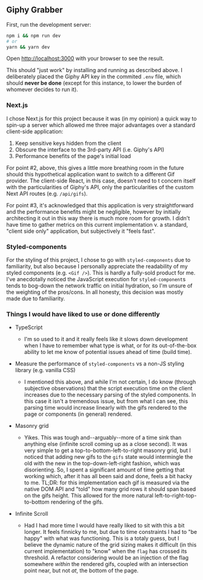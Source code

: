 ## Giphy Grabber

First, run the development server:

```bash
npm i && npm run dev
# or
yarn && yarn dev
```

Open [http://localhost:3000](http://localhost:3000) with your browser to see the result.


This should "just work" by installing and running as described above. I deliberately placed the Giphy API key in the commited `.env` file, which should **never be done** (except for this instance, to lower the burden of whomever decides to run it).


### Next.js

I chose Next.js for this project because it was (in my opinion) a quick way to spin-up a server which allowed me three major advantages over a standard client-side application:

1. Keep sensitive keys hidden from the client
1. Obscure the interface to the 3rd-party API (i.e. Giphy's API)
1. Performance benefits of the page's initial load

For point #2, above, this gives a little more breathing room in the future should this hypothetical application want to switch to a different Gif provider. The client-side React, in this case, doesn't need to t concern itself with the particularities of Giphy's API, only the particularities of the custom Next API routes (e.g. `/api/gifs`).

For point #3, it's acknowledged that this application is very straightforward and the performance benefits might be negligible, however by initially architecting it out in this way there is much more room for growth. I didn't have time to gather metrics on this current implementation v. a standard, "client side only" application, but subjectively it "feels fast".


### Styled-components

For the styling of this project, I chose to go with `styled-components` due to familiarity, but also because I personally appreciate the readability of my styled components (e.g. `<Gif />`). This is hardly a fully-sold product for me. I've anecdotally noticed the JavaScript execution for `styled-component`s tends to bog-down the network traffic on initial hydration, so I'm unsure of the weighting of the pros/cons. In all honesty, this decision was mostly made due to familiarity.

### Things I would have liked to use or done differently

- TypeScript
  - I'm so used to it and it really feels like it slows down development when I have to remember what type is what, or for its out-of-the-box ability to let me know of potential issues ahead of time (build time).

- Measure the performance of `styled-components` vs a non-JS styling library (e.g. vanilla CSS)
  - I mentioned this above, and while I'm not certain, I do know (through subjective observations) that the script execution time on the client increases due to the necessary parsing of the styled components. In this case it isn't a tremendous issue, but from what I can see, this parsing time would increase linearly with the gifs rendered to the page or components (in general) rendered.

- Masonry grid
  - Yikes. This was tough and--arguably--more of a time sink than anything else (infinite scroll coming up as a close second). It was very simple to get a top-to-bottom-left-to-right masonry grid, but I noticed that adding new gifs to the `gifs` state would intermingle the old with the new in the top-down-left-right fashion, which was disorienting. So, I spent a significant amount of time getting that working which, after it has all been said and done, feels a bit hacky to me. TL;DR: for this implementation each gif is measured via the native DOM API and "told" how many grid rows it should span based on the gifs height. This allowed for the more natural left-to-right-top-to-bottom rendering of the gifs.

- Infinite Scroll
  - Had I had more time I would have really liked to sit with this a bit longer. It feels finnicky to me, but due to time constraints I had to "be happy" with what was functioning. This is a totaly guess, but I believe the dynamic nature of the grid sizing makes it difficult (in this current implementation) to "know" when the `flag` has crossed its threshold. A refactor considering would be an injection of the flag somewhere _within_ the rendered gifs, coupled with an intersection point near, but not _at_, the bottom of the page.
